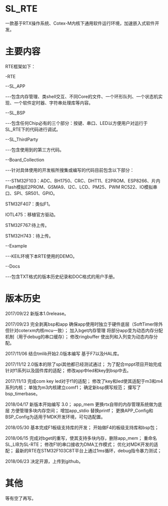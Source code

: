 # SL_RTE
一款基于RTX操作系统、Cotex-M内核下通用软件运行环境，加速嵌入式软件开发。
# 主要内容
RTE框架如下：

-RTE

--SL_APP

---包含内存管理、类shell交互、不同Core的文件、一个环形队列、一个状态机实现、一个软件定时器、字符串处理库等内容。

--SL_BSP

---包含任何Chip必有的三个部分：按键、串口、LED以方便用户对运行于SL_RTE下的代码进行调试。

--SL_ThirdParty

---包含使用到的第三方代码。

--Board_Collection

---针对具体使用的开发板所搜集或编写的代码目前包含以下部分：

---STM32F103：ADC、BH1750、CRC、DHT11、E2PROM、ESP8266、片内Flash模拟E2PROM、GSMA9、I2C、LCD、PM25、PWM
              RC522、IO模拟串口、SPI、SR501、GPIO。
              
   STM32F407：类似F1。
   
   IOTL475：移植官方驱动。
   
   STM32F767:待上传。
   
   STM32H743：待上传。
   
--Example

---KEIL环境下本RTE使用的DEMO。

--Docs

---包含TXT格式的版本历史纪录和DOC格式的用户手册。
# 版本历史

2017/09/22  新版本1.0release。

2017/09/23  完全剥离bsp和app 确保app使用时独立于硬件底层（SoftTimer除外 但针对coterxm内核mcu一致）；
            加入bget内存管理 将部分app变为动态内存分配机制（用于debug的串口缓存）；
            修改ringbuffer 使出列和入列变为动态内存分配。
            
2017/11/06  结合tmlib开始2.0版本编写 基于F7以及HAL库。

2017/11/12  2.0版本的除了spi其他都已经测试通过；
            为了配合mppt项目开始完成针对f1系列以及固件库的适配；
            修改app中led和key到bsp中去。
            
2017/11/13  完成com key led对于f1的适配；
            修改了key和led使其适配于m3和m4系列内核；
            单独为m3内核建立comf1；
            确定新bsp撰写规范；
            攥写了bsp_timerbase。
            
2018/04/17  新版本开始编写 3.0；
            app_mem 更换rtx自带的内存管理系统做为底层 方便管理多块内存空间；
            增加app_stdio 替换printf；
            更换APP_Config和BSP_Config为适用于MDK开发环境，可勾选配置。
            
2018/05/30  基本完成F1板级支持库的开发；
            开始做F4的板级支持库和bsp包；
            
2018/06/15  完成对bget的重写，使其支持多块内存，删除app_mem；
            重命名SL_LIB为SL-RTE；
            修改F1的串口接收为DMA工作模式；
            优化对MDK开发的适配；
            最新的RTE在STM32F103C8T平台上通过1ms循环，debug指令暴力测试；
            
2018/06/23
决定开源，上传到github。
# 其他
等有空了再写。
